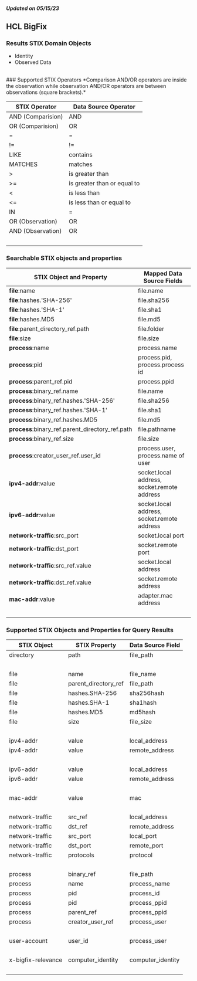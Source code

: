 ##### Updated on 05/15/23
## HCL BigFix
### Results STIX Domain Objects
* Identity
* Observed Data
<br>
### Supported STIX Operators
*Comparison AND/OR operators are inside the observation while observation AND/OR operators are between observations (square brackets).*

| STIX Operator | Data Source Operator |
|--|--|
| AND (Comparision) | AND |
| OR (Comparision) | OR |
| = | = |
| != | != |
| LIKE | contains |
| MATCHES | matches |
| > | is greater than |
| >= | is greater than or equal to |
| < | is less than |
| <= | is less than or equal to |
| IN | = |
| OR (Observation) | OR |
| AND (Observation) | OR |
| <br> | |
### Searchable STIX objects and properties
| STIX Object and Property | Mapped Data Source Fields |
|--|--|
| **file**:name | file.name |
| **file**:hashes.'SHA-256' | file.sha256 |
| **file**:hashes.'SHA-1' | file.sha1 |
| **file**:hashes.MD5 | file.md5 |
| **file**:parent_directory_ref.path | file.folder |
| **file**:size | file.size |
| **process**:name | process.name |
| **process**:pid | process.pid, process.process id |
| **process**:parent_ref.pid | process.ppid |
| **process**:binary_ref.name | file.name |
| **process**:binary_ref.hashes.'SHA-256' | file.sha256 |
| **process**:binary_ref.hashes.'SHA-1' | file.sha1 |
| **process**:binary_ref.hashes.MD5 | file.md5 |
| **process**:binary_ref.parent_directory_ref.path | file.pathname |
| **process**:binary_ref.size | file.size |
| **process**:creator_user_ref.user_id | process.user, process.name of user |
| **ipv4-addr**:value | socket.local address, socket.remote address |
| **ipv6-addr**:value | socket.local address, socket.remote address |
| **network-traffic**:src_port | socket.local port |
| **network-traffic**:dst_port | socket.remote port |
| **network-traffic**:src_ref.value | socket.local address |
| **network-traffic**:dst_ref.value | socket.remote address |
| **mac-addr**:value | adapter.mac address |
| <br> | |
### Supported STIX Objects and Properties for Query Results
| STIX Object | STIX Property | Data Source Field |
|--|--|--|
| directory | path | file_path |
| <br> | | |
| file | name | file_name |
| file | parent_directory_ref | file_path |
| file | hashes.SHA-256 | sha256hash |
| file | hashes.SHA-1 | sha1hash |
| file | hashes.MD5 | md5hash |
| file | size | file_size |
| <br> | | |
| ipv4-addr | value | local_address |
| ipv4-addr | value | remote_address |
| <br> | | |
| ipv6-addr | value | local_address |
| ipv6-addr | value | remote_address |
| <br> | | |
| mac-addr | value | mac |
| <br> | | |
| network-traffic | src_ref | local_address |
| network-traffic | dst_ref | remote_address |
| network-traffic | src_port | local_port |
| network-traffic | dst_port | remote_port |
| network-traffic | protocols | protocol |
| <br> | | |
| process | binary_ref | file_path |
| process | name | process_name |
| process | pid | process_id |
| process | pid | process_ppid |
| process | parent_ref | process_ppid |
| process | creator_user_ref | process_user |
| <br> | | |
| user-account | user_id | process_user |
| <br> | | |
| x-bigfix-relevance | computer_identity | computer_identity |
| <br> | | |
